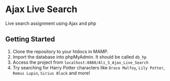 # Ajax Live Search

Live search assignment using Ajax and php

## Getting Started

1. Clone the repository to your htdocs in MAMP.
2. Import the database into phpMyAdmin. It should be called ```db_hp```
3. Access the project from ```localhost:8888/Ali_S_Ajax_Live_Search```
4. Try searching for Harry Potter characters like ```Draco Malfoy```,  ```Lily Potter```,   ```Remus Lupin```,   ```Sirius Black``` and more!